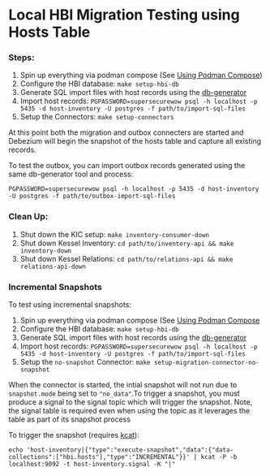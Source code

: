 # Local HBI Migration Testing using Hosts Table


### Steps:

1. Spin up everything via podman compose (See [Using Podman Compose](../../README.md#using-podman-compose-recommended))
2. Configure the HBI database: `make setup-hbi-db`
3. Generate SQL import files with host records using the [db-generator](https://github.com/tonytheleg/db-generator)
4. Import host records: `PGPASSWORD=supersecurewow psql -h localhost -p 5435 -d host-inventory -U postgres -f path/to/import-sql-files`
5. Setup the Connectors: `make setup-connectors`

At this point both the migration and outbox connecters are started and Debezium will begin the snapshot of the hosts table and capture all existing records.

To test the outbox, you can import outbox records generated using the same db-generator tool and process:

`PGPASSWORD=supersecurewow psql -h localhost -p 5435 -d host-inventory -U postgres -f path/to/outbox-import-sql-files`


### Clean Up:

1. Shut down the KIC setup: `make inventory-consumer-down`
2. Shut down Kessel Inventory: `cd path/to/inventory-api && make inventory-down`
3. Shut down Kessel Relations: `cd path/to/relations-api && make relations-api-down`


### Incremental Snapshots

To test using incremental snapshots:

1. Spin up everything via podman compose (See [Using Podman Compose](../../README.md#using-podman-compose)
2. Configure the HBI database: `make setup-hbi-db`
3. Generate SQL import files with host records using the [db-generator](https://github.com/tonytheleg/db-generator)
4. Import host records: `PGPASSWORD=supersecurewow psql -h localhost -p 5435 -d host-inventory -U postgres -f path/to/import-sql-files`
5. Setup the `no-snapshot` Connector: `make setup-migration-connector-no-snapshot`

When the connector is started, the intial snapshot will not run due to `snapshot.mode` being set to `"no_data"`.To trigger a snapshot, you must produce a signal to the signal topic which will trigger the snapshot. Note, the signal table is required even when using the topic as it leverages the table as part of its snapshot process

To trigger the snapshot (requires [kcat](https://github.com/edenhill/kcat?tab=readme-ov-file#install)):

`echo 'host-inventory|{"type":"execute-snapshot","data":{"data-collections":["hbi.hosts"],"type":"INCREMENTAL"}}' | kcat -P -b localhost:9092 -t host-inventory.signal -K "|"`
